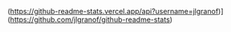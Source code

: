 (https://github-readme-stats.vercel.app/api?username=jlgranof)](https://github.com/jlgranof/github-readme-stats)
